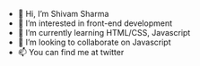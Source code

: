 - 👋 Hi, I’m Shivam Sharma
- 👀 I’m interested in front-end development
- 🌱 I’m currently learning HTML/CSS, Javascript
- 💞️ I’m looking to collaborate on Javascript
- 📫 You can find me at twitter

<!---
shivamsharma902/shivamsharma902 is a ✨ special ✨ repository because its `README.md` (this file) appears on your GitHub profile.
You can click the Preview link to take a look at your changes.
--->
